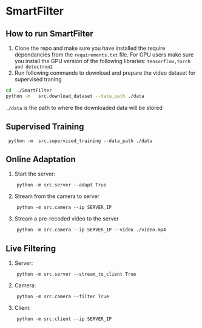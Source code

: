 # SmartFilter


## How to run SmartFilter
1. Clone the repo and make sure you have installed the require dependancies from the `requirements.txt` file. For GPU users make sure you install the GPU version of the following libraries: `tensorflow,torch and detectron2`
2. Run following commands to download and prepare the video dataset for supervised traning
```bash
cd  ./SmartFilter
python -m   src.download_dataset --data_path ./data
```

`./data` is the path to where the downloaded data will be stored 


##  Supervised Training
```
 python -m  src.supervised_training --data_path ./data
```

##  Online Adaptation

1. Start the server:
```
    python -m src.server --adapt True 
```
2. Stream from the camera to server
```
    python -m src.camera --ip SERVER_IP
```
3. Stream a pre-recoded video to the server
```
    python -m src.camera --ip SERVER_IP --video ./video.mp4
```


##  Live Filtering
1. Server:
```
    python -m src.server --stream_to_client True 
```
2. Camera:
```
    python -m src.camera --filter True 
```
3. Client:
```
    python -m src.client --ip SERVER_IP
```